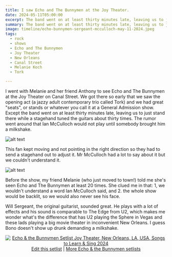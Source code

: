 ```yaml
---
title: I saw Echo and The Bunnymen at the Joy Theater.
date: 2024-05-11T05:00:00
excerpt: The band went on at least thirty minutes late, leaving us to just stand there while a stagehand tuned the guitars about thirty times.
summary: The band went on at least thirty minutes late, leaving us to just stand there while a stagehand tuned the guitars about thirty times.
image: timeline/echo-bunnymen-sergeant-mcculloch-may-11-2024.jpeg
tags:
  - rock
  - shows
  - Echo and The Bunnymen
  - Joy Theater
  - New Orleans
  - Canal Street
  - Melanie Koch
  - Tork

---
```


I went with Melanie and her friend Anthony to see Echo and The Bunnymen at the Joy Theater on Canal Street. We got there so early that we saw the opening act (a jazzy adult contemporary trio called Tork) and we had great "seats", or stands or whatever you call it at a General Admission show. Except the band went on at least thirty minutes late, leaving us to just stand there while a stagehand tuned the guitars about thirty times. The rumor went around that Ian McCulloch would not play until somebody brought him a milkshake.

![alt text](/static/img/timeline/echo-bunnymen-fan-adjustment-may-11-2024.jpeg)

This fan kept moving and not pointing in the right direction so they had to send a stagehand out to adjust it. Mr McCulloch had a lot to say about it but we couldn't understand it.

![alt text](/static/img/timeline/echo-bunnymen-sergeant-mcculloch-may-11-2024.jpeg)

Before the show, my friend Melanie (who just moved to town!) told me she's seen Echo and The Bunnymen at least 20 times. She clued me in that: 1, we wouldn't understand a word Ian McCulloch said, and 2. the whole show would be backlit, so we would also never see his face.

Will Sergeant, the original guitarist, sounded great. He plays with a lot of effects and his sound is comparable to The Edge from U2, which makes me wonder what's the difference that has U2 playing the Sphere in Vegas and these lads playing a big movie theater in inconvenient New Orleans. I guess Bono doesn't show up drunk demanding a milkshake.

<div style="text-align: center;" class="setlistImage"><a href="https://www.setlist.fm/setlist/echo-and-the-bunnymen/2024/joy-theater-new-orleans-la-7bab52cc.html" title="Echo &amp; the Bunnymen Setlist Joy Theater, New Orleans, LA, USA, Songs to Learn &amp; Sing 2024" target="_blank"><img src="https://www.setlist.fm/widgets/setlist-image-v1?id=7bab52cc" alt="Echo &amp; the Bunnymen Setlist Joy Theater, New Orleans, LA, USA, Songs to Learn &amp; Sing 2024" style="border: 0;" /></a>
<div><a href="https://www.setlist.fm/edit?setlist=7bab52cc&amp;step=song">Edit this setlist</a> | <a href="https://www.setlist.fm/setlists/echo-and-the-bunnymen-73d6b231.html">More Echo & the Bunnymen setlists</a></div></div>
